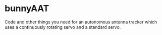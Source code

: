 # bunnyAAT
Code and other things you need for an autonomous antenna tracker which uses a continuously rotating servo and a standard servo.
